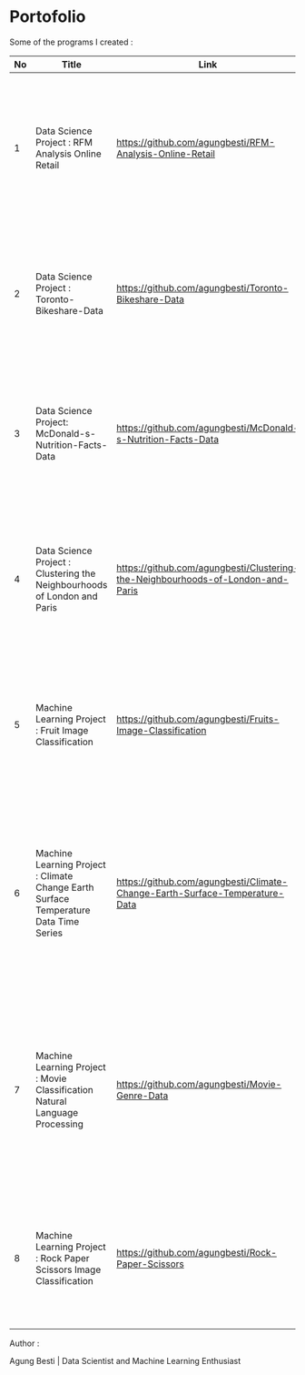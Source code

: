 # Portofolio


Some of the programs I created :

No |  Title  | Link | Information | Role |
------|--------|---------------|-------|-------|
1|Data Science Project : RFM Analysis Online Retail  |  https://github.com/agungbesti/RFM-Analysis-Online-Retail | Digital Talent Scholarship Data Scientist Final Project | Business Understanding, Data Collection, Data Understanding, Data Wragling, Data Quality, Data Cleaning and Preparation, Exploratory Data Analysis, Visualisasi |
2|Data Science Project : Toronto-Bikeshare-Data| https://github.com/agungbesti/Toronto-Bikeshare-Data | Digital Talent Scholarship Data Scientist Project Project | Business Understanding, Data Understanding, Data Wragling, Data Quality, Data Cleaning and Preparation, Exploratory Data Analysis, Visualisasi |
3|Data Science Project: McDonald-s-Nutrition-Facts-Data |https://github.com/agungbesti/McDonald-s-Nutrition-Facts-Data| Digital Talent Scholarship Data Scientist Project| Business Understanding, Data Understanding, Data Wragling, Data Quality, Data Cleaning and Preparation, Exploratory Data Analysis, Visualisasi |
4|Data Science Project : Clustering the Neighbourhoods of London and Paris | https://github.com/agungbesti/Clustering-the-Neighbourhoods-of-London-and-Paris | Coursera Final Project | Data Collection, Data Understanding, Data Wragling, Data Quality, Data Preprocessing, Feature Selection, Feature Engineering, Model Building, Visualisasi  |
5|Machine Learning Project : Fruit Image Classification |  https://github.com/agungbesti/Fruits-Image-Classification | Final Project Dicoding | Data Cleaning and Preparation, Split data train dan validation, Build Model machine learning, Hyperparameter tunning, Plot Evaluation Metric |
6|Machine Learning Project : Climate Change Earth Surface Temperature Data Time Series | https://github.com/agungbesti/Climate-Change-Earth-Surface-Temperature-Data | Dicoding Project| Data Collection, Data Understanding, Data Wragling, Data Quality, Data Cleaning and Preparation, Split data train dan validation, Build Model machine learning, Hyperparameter tunning, Plot Evaluation Metric |
7|Machine Learning Project : Movie Classification Natural Language Processing |  https://github.com/agungbesti/Movie-Genre-Data | Dicoding Project | Data Collection, Data Understanding, Data Wragling, Data Quality, Data Cleaning and Preparation, Split data train dan validation, Build Model machine learning, Hyperparameter tunning, Plot Evaluation Metric |
8|Machine Learning Project : Rock Paper Scissors Image Classification | https://github.com/agungbesti/Rock-Paper-Scissors | Dicoding Final Project | Data Cleaning and Preparation, Split data train dan validation, Build Model machine learning, Hyperparameter tunning, Plot Evaluation Metric |





Author : 

Agung Besti | Data Scientist and Machine Learning Enthusiast
